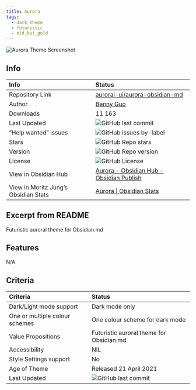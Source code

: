```yaml
---
title: Aurora
tags:
  - dark_theme
  - futuristic
  - old_but_gold
---
```


<img alt="Aurora Theme Screenshot" src="https://raw.githubusercontent.com/auroral-ui/aurora-obsidian-md/refs/heads/main/screenshots/screenshot-1.png">

## Info

| Info                                 | Status                                                                                                                                                                                                                 |
| :----------------------------------- | :--------------------------------------------------------------------------------------------------------------------------------------------------------------------------------------------------------------------- |
| Repository Link                      | [auroral-ui/aurora-obsidian-md](https://github.com/auroral-ui/aurora-obsidian-md)                                                                                                                                      |
| Author                               | [Benny Guo](https://github.com/bennyxguo/)                                                                                                                                                                             |
| Downloads                            | 11 163                                                                                                                                                                                                                 |
| Last Updated                         | <img alt="GitHub last commit" src="https://img.shields.io/github/last-commit/auroral-ui/aurora-obsidian-md?color=573E7A&amp;label=last%20update&amp;logo=github&amp;style=for-the-badge" referrerpolicy="no-referrer"> |
| “Help wanted” issues                 | <img alt="GitHub issues by-label" src="https://img.shields.io/github/issues/auroral-ui/aurora-obsidian-md/help%20wanted?color=573E7A&amp;logo=github&amp;style=for-the-badge" referrerpolicy="no-referrer">            |
| Stars                                | <img alt="GitHub Repo stars" src="https://img.shields.io/github/stars/auroral-ui/aurora-obsidian-md?color=573E7A&amp;logo=github&amp;style=for-the-badge" referrerpolicy="no-referrer">                                |
| Version                              | <img alt="GitHub Repo version" src="https://img.shields.io/github/v/release/auroral-ui/aurora-obsidian-md?color=573E7A&amp;logo=github&amp;style=for-the-badge&sort=semver" referrerpolicy="no-referrer">              |
| License                              | <img alt="GitHub License" src="https://img.shields.io/github/license/auroral-ui/aurora-obsidian-md?style=for-the-badge" referrerpolicy="noreferrer">                                                                   |
| View in Obsidian Hub                 | [Aurora \- Obsidian Hub \- Obsidian Publish](https://publish.obsidian.md/hub/02+-+Community+Expansions/02.05+All+Community+Expansions/Themes/Aurora)                                                                   |
| View in Moritz Jung’s Obsidian Stats | [Aurora \| Obsidian Stats](https://www.moritzjung.dev/obsidian-stats/themes/aurora/)                                                                                                                                   |

## Excerpt from README

Futuristic auroral theme for Obsidian.md

## Features

N/A

## Criteria

| Criteria                       | Status                                                                                                                                                                                                                 |
| :----------------------------- | :--------------------------------------------------------------------------------------------------------------------------------------------------------------------------------------------------------------------- |
| Dark/Light mode support        | Dark mode only                                                                                                                                                                                                         |
| One or multiple colour schemes | One colour scheme for dark mode                                                                                                                                                                                        |
| Value Propositions             | Futuristic auroral theme for Obsidian.md                                                                                                                                                                               |
| Accessibility                  | NIL                                                                                                                                                                                                                    |
| Style Settings support         | No                                                                                                                                                                                                                     |
| Age of Theme                   | Released 21 April 2021                                                                                                                                                                                                 |
| Last Updated                   | <img alt="GitHub last commit" src="https://img.shields.io/github/last-commit/auroral-ui/aurora-obsidian-md?color=573E7A&amp;label=last%20update&amp;logo=github&amp;style=for-the-badge" referrerpolicy="no-referrer"> |
